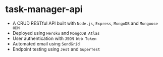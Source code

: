 # task-manager-api

*	A CRUD RESTful API built with `Node.js`, `Express`, `MongoDB` and `Mongoose ODM`
*	Deployed using `Heroku` and `MongoDB Atlas`
*	User authentication with `JSON Web Token`
*	Automated email using `SendGrid`
*	Endpoint testing using `Jest` and `SuperTest` 

